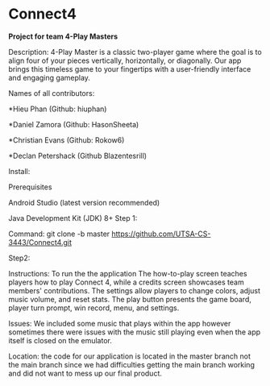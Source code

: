 # Connect4
**Project for team 4-Play Masters**

Description:
4-Play Master is a classic two-player game where the goal is to align four of your pieces vertically, horizontally, or diagonally. Our app brings this timeless game to your fingertips with a user-friendly interface and engaging gameplay.

Names of all contributors:

*Hieu Phan (Github: hiuphan)

*Daniel Zamora (Github: HasonSheeta)

*Christian Evans (Github: Rokow6)

*Declan Petershack (Github Blazentesrill)

Install:

Prerequisites

Android Studio (latest version recommended)

Java Development Kit (JDK) 8+
Step 1:

Command: git clone -b master https://github.com/UTSA-CS-3443/Connect4.git

Step2:


Instructions: To run the the application 
The how-to-play screen teaches players how to play Connect 4, while a credits screen showcases team members' contributions. The settings allow players to change colors, adjust music volume, and reset stats. The play button presents the game board, player turn prompt, win record, menu, and settings.

Issues: We included some music that plays within the app however sometimes there were issues with the music still playing even when the app itself is closed on the emulator. 

Location: the code for our application is located in the master branch not the main branch since we had difficulties getting the main branch working and did not want to mess up our final product.




